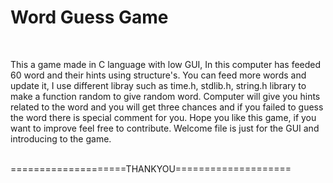 <h1>Word Guess Game</h2>
<BR>
<p>This a game made in C language with low GUI, In this computer has feeded 60 word and their hints using structure's. You can feed more words and update it, I use different libray such as time.h, stdlib.h, string.h library to make a function random to give random word. Computer will give you hints related to the word and you will get three chances and if you failed to guess the word there is special comment for you. Hope you like this game, if you want to improve feel free to contribute.  Welcome file is just for the GUI and introducing to the game.</p>
<BR>
====================THANKYOU====================